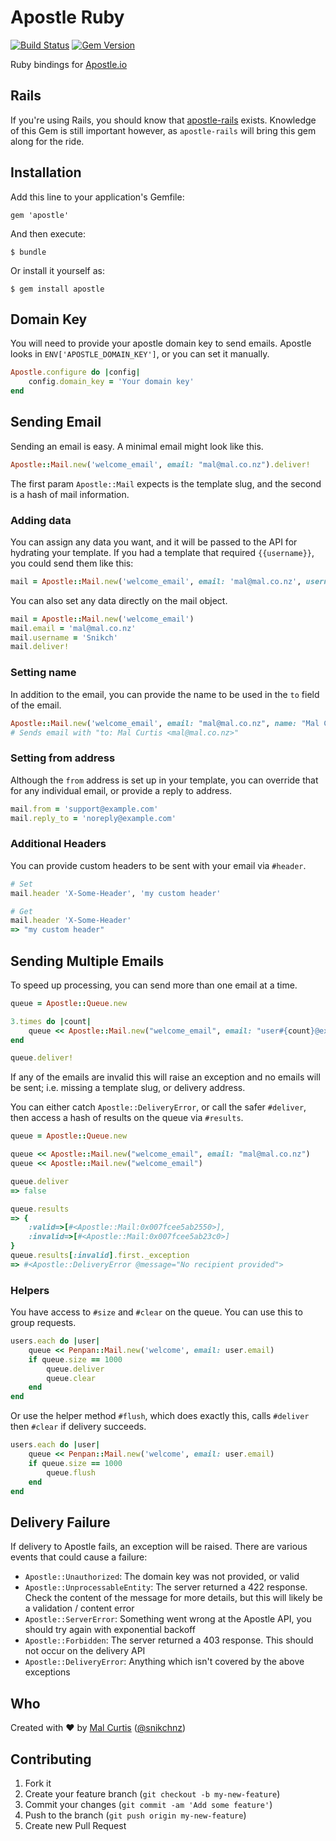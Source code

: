 # Apostle Ruby
[![Build Status](https://travis-ci.org/apostle/apostle-ruby.png?branch=master)](https://travis-ci.org/apostle/apostle-ruby)
[![Gem Version](https://badge.fury.io/rb/apostle.png)](http://badge.fury.io/rb/apostle)

Ruby bindings for [Apostle.io](http://apostle.io)

## Rails
If you're using Rails, you should know that [apostle-rails](https://github.com/apostle/apostle-rails) exists. Knowledge of this Gem is still important however, as `apostle-rails` will bring this gem along for the ride.

## Installation

Add this line to your application's Gemfile:

    gem 'apostle'

And then execute:

    $ bundle

Or install it yourself as:

    $ gem install apostle

## Domain Key

You will need to provide your apostle domain key to send emails. Apostle looks in `ENV['APOSTLE_DOMAIN_KEY']`, or you can set it manually.

```ruby
Apostle.configure do |config|
	config.domain_key = 'Your domain key'
end
```

## Sending Email

Sending an email is easy. A minimal email might look like this.

```ruby
Apostle::Mail.new('welcome_email', email: "mal@mal.co.nz").deliver!
```
The first param `Apostle::Mail` expects is the template slug, and the second is a hash of mail information.

### Adding data

You can assign any data you want, and it will be passed to the API for hydrating your template. If you had a template that required `{{username}}`, you could send them like this:

```ruby
mail = Apostle::Mail.new('welcome_email', email: 'mal@mal.co.nz', username: 'Snikch').deliver!
```

You can also set any data directly on the mail object.

```ruby
mail = Apostle::Mail.new('welcome_email')
mail.email = 'mal@mal.co.nz'
mail.username = 'Snikch'
mail.deliver!
```

### Setting name

In addition to the email, you can provide the name to be used in the `to` field of the email.

```ruby
Apostle::Mail.new('welcome_email', email: "mal@mal.co.nz", name: "Mal Curtis").deliver!
# Sends email with "to: Mal Curtis <mal@mal.co.nz>"
```

### Setting from address

Although the `from` address is set up in your template, you can override that for any individual email, or provide a reply to address.

```ruby
mail.from = 'support@example.com'
mail.reply_to = 'noreply@example.com'
```


### Additional Headers

You can provide custom headers to be sent with your email via `#header`.

```ruby
# Set
mail.header 'X-Some-Header', 'my custom header'

# Get
mail.header 'X-Some-Header'
=> "my custom header"
```

## Sending Multiple Emails

To speed up processing, you can send more than one email at a time.

```ruby
queue = Apostle::Queue.new

3.times do |count|
	queue << Apostle::Mail.new("welcome_email", email: "user#{count}@example.com")
end

queue.deliver!
```

If any of the emails are invalid this will raise an exception and no emails will be sent; i.e. missing a template slug, or delivery address.

You can either catch `Apostle::DeliveryError`, or call the safer `#deliver`, then access a hash of results on the queue via `#results`.

```ruby
queue = Apostle::Queue.new

queue << Apostle::Mail.new("welcome_email", email: "mal@mal.co.nz")
queue << Apostle::Mail.new("welcome_email")

queue.deliver
=> false

queue.results
=> {
	:valid=>[#<Apostle::Mail:0x007fcee5ab2550>],
	:invalid=>[#<Apostle::Mail:0x007fcee5ab23c0>]
}
queue.results[:invalid].first._exception
=> #<Apostle::DeliveryError @message="No recipient provided">
```

### Helpers

You have access to `#size` and `#clear` on the queue. You can use this to group requests.

```ruby
users.each do |user|
	queue << Penpan::Mail.new('welcome', email: user.email)
	if queue.size == 1000
		queue.deliver
		queue.clear
	end
end
```

Or use the helper method `#flush`, which does exactly this, calls `#deliver` then `#clear` if delivery succeeds.

```ruby
users.each do |user|
	queue << Penpan::Mail.new('welcome', email: user.email)
	if queue.size == 1000
		queue.flush
	end
end
```

## Delivery Failure

If delivery to Apostle fails, an exception will be raised. There are various events that could cause a failure:

* `Apostle::Unauthorized`: The domain key was not provided, or valid
* `Apostle::UnprocessableEntity`: The server returned a 422 response. Check the content of the message for more details, but this will likely be a validation / content error
* `Apostle::ServerError`: Something went wrong at the Apostle API, you should try again with exponential backoff
* `Apostle::Forbidden`: The server returned a 403 response. This should not occur on the delivery API
* `Apostle::DeliveryError`: Anything which isn't covered by the above exceptions


## Who
Created with ♥ by [Mal Curtis](http://github.com/snikch) ([@snikchnz](http://twitter.com/snikchnz))


## Contributing

1. Fork it
2. Create your feature branch (`git checkout -b my-new-feature`)
3. Commit your changes (`git commit -am 'Add some feature'`)
4. Push to the branch (`git push origin my-new-feature`)
5. Create new Pull Request
